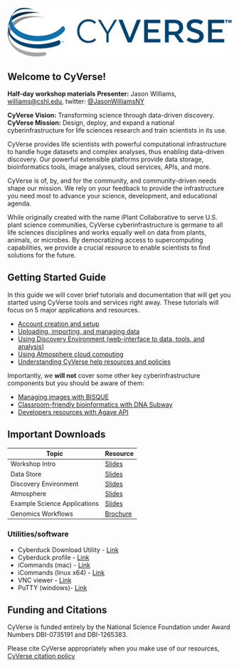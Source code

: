 

![](img/cyverse_rgb.jpg) 

## Welcome to CyVerse!
**Half-day workshop materials**
**Presenter:** Jason Williams, [williams@cshl.edu](mailto:williams@cshl.edu), twitter: [@JasonWilliamsNY](https://twitter.com/JasonWilliamsNY)

**CyVerse Vision:** Transforming science through data-driven discovery.<br>
**CyVerse Mission:** Design, deploy, and expand a national cyberinfrastructure for life sciences research and train scientists in its use.<br>

CyVerse provides life scientists with powerful computational infrastructure to handle huge datasets and complex analyses, thus enabling data-driven discovery. Our powerful extensible platforms provide data storage, bioinformatics tools, image analyses, cloud services, APIs, and more.

CyVerse is of, by, and for the community, and community-driven needs shape our mission. We rely on your feedback to provide the infrastructure you need most to advance your science, development, and educational agenda.

While originally created with the name iPlant Collaborative to serve U.S. plant science communities, CyVerse cyberinfrastructure is germane to all life sciences disciplines and works equally well on data from plants, animals, or microbes. By democratizing access to supercomputing capabilities, we provide a crucial resource to enable scientists to find solutions for the future.

## Getting Started Guide

In this guide we will cover brief tutorials and documentation that will get you started using CyVerse tools and services right away. These tutorials will focus on 5 major applications and resources. 

* [Account creation and setup](./01_cyverse_account_creation.md)
* [Uploading, importing, and managing data](./02_cyverse_importing_data.md)
* [Using Discovery Environment (web-interface to data, tools, and analysis)](./03_cyverse_analyzing_data_with_Discovery_Environment.md)
* [Using Atmosphere cloud computing](./04_cyverse_cloud_computing_with_Atmosphere.md)
* [Understanding CyVerse help resources and policies](./05_cyverse_help_and_policies.md)

Importantly, we **will not** cover some other key cyberinfrastructure components but you should be aware of them:

* [Managing images with BISQUE](http://www.cyverse.org/bisque)
* [Classroom-friendly bioinformatics with DNA Subway](http://dnasubway.iplantcollaborative.org/)
* [Developers resources with Agave API](http://agaveapi.co/)

## Important Downloads

|Topic|Resource|
|-----|--------|
|Workshop Intro|[Slides](./ppts_pdfs/workshop_intro.pdf)|
|Data Store |[Slides](./ppts_pdfs/data_store.pdf)|
|Discovery Environment|[Slides](./ppts_pdfs/discovery_environment.pdf)|
|Atmosphere|[Slides](./ppts_pdfs/atmosphere.pdf)|
|Example Science Applications|[Slides](./ppts_pdfs/example_science_applications.pdf)|
|Genomics Workflows|[Brochure](./ppts_pdfs/genome_workflows.pdf)|

### Utilities/software
- Cyberduck Download Utility - [Link](https://cyberduck.io/)
- Cyberduck profile - [Link](https://pods.iplantcollaborative.org/wiki/download/attachments/18188197/iPlant%20Data%20Store.cyberduckprofile?version=1&modificationDate=1436557522000&api=v2)
- iCommands (mac) - [Link](https://www.irods.org/binaries/irods3.3.icmds.mac.intel.tar)
- iCommands (linux x64) - [Link](http://www.iplantcollaborative.org/sites/default/files/irods/icommands.x86_64.tar.bz2)
- VNC viewer - [Link](https://www.realvnc.com/download/viewer/)
- PuTTY (windows)- [Link](http://www.chiark.greenend.org.uk/~sgtatham/putty/download.html)

## Funding and Citations

CyVerse is funded entirely by the National Science Foundation under Award Numbers DBI-0735191 and DBI-1265383.

Please cite CyVerse appropriately when you make use of our resources, [CyVerse citation policy](http://www.cyverse.org/acknowledge-cite-cyverse)




